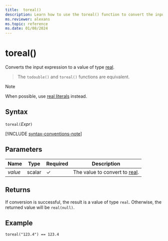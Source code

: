 ```yaml
---
title:  toreal()
description: Learn how to use the toreal() function to convert the input expression to a value of type `real`.
ms.reviewer: alexans
ms.topic: reference
ms.date: 01/08/2024
---
```

# toreal()

Converts the input expression to a value of type [real](scalar-data-types/real.md).

> The `todouble()` and `toreal()` functions are equivalent.

> [!NOTE]
> When possible, use [real literals](./scalar-data-types/real.md) instead.

## Syntax

`toreal(`*Expr*`)`

[!INCLUDE [syntax-conventions-note](../../includes/syntax-conventions-note.md)]

## Parameters

| Name | Type | Required | Description |
|--|--|--|--|
| *value* | scalar | &check; | The value to convert to [real](scalar-data-types/real.md).|

## Returns

If conversion is successful, the result is a value of type `real`. Otherwise, the returned value will be `real(null)`.

## Example

```kusto
toreal("123.4") == 123.4
```
